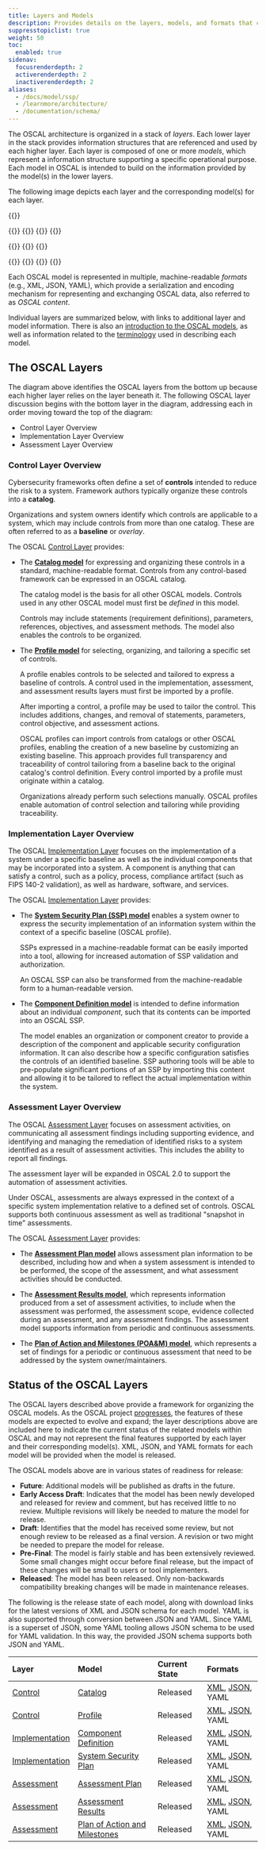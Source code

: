 ```yaml
---
title: Layers and Models
description: Provides details on the layers, models, and formats that comprise OSCAL. Concepts for each layer and model are discussed, and the semantics of each model and associated formats are defined.
suppresstopiclist: true
weight: 50
toc:
  enabled: true
sidenav:
  focusrenderdepth: 2
  activerenderdepth: 2
  inactiverenderdepth: 2
aliases:
  - /docs/model/ssp/
  - /learnmore/architecture/
  - /documentation/schema/
---
```


The OSCAL architecture is organized in a stack of *layers*. Each lower layer in the stack provides information structures that are referenced and used by each higher layer. Each layer is composed of one or more *models*, which represent a information structure supporting a specific operational purpose. Each model in OSCAL is intended to build on the information provided by the model(s) in the lower layers.

The following image depicts each layer and the corresponding model(s) for each layer.

{{<imagemap src="oscal-layers.svg" width="896" height="400" alt="OSCAL layers and models. The layers are listed (from top to bottom): Assessment, Implementation, and Control. The Assessment Layer is comprised of the Assessment Plan Model, Assessment Results Model, and the Plan of Action and Milestones (POA&M) Model. The Implementation Layer is comprised of the System Security Plan Model and the Component Model. The Control Layer is comprised of the Catalog Model and the Profile Model.">}}
  <!-- Assessment Layer -->
  {{<area alt="Plan of Action and Milestones Model" title="Plan of Action and Milestones Model" href="assessment/poam/" coords="193,8,890,33" shape="rect">}}
  {{<area alt="Assessment Results Model" title="Assessment Results Model" href="assessment/assessment-results/" coords="193,41,890,67" shape="rect">}}
  {{<area alt="Assessment Plan Model" title="Assessment Plan Model" href="assessment/assessment-plan/" coords="193,74,890,109" shape="rect">}}
  {{<area alt="Assessment Layer" title="Assessment Layer" href="assessment/" coords="0,0,896,151" shape="rect">}}

  <!-- Implementation Layer -->
  {{<area alt="System Security Plan" title="System Security Plan" href="implementation/ssp/" coords="194,168,890,214" shape="rect">}}
  {{<area alt="Component Definition" title="Component Definition" href="implementation/component-definition/" coords="193,219,890,247" shape="rect">}}
  {{<area alt="Implementation Layer" title="Implementation Layer" href="implementation/" coords="0,162,896,289" shape="rect">}}

  <!-- Control Layer -->
  {{<area alt="Profile Model" title="Profile Model" href="control/profile/" coords="193,307,890,347" shape="rect">}}
  {{<area alt="Catalog Model" title="Catalog Model" href="control/catalog/" coords="193,356,890,391" shape="rect">}}
  {{<area alt="Control Layer" title="Control Layer" href="control/" coords="0,300,896,400" shape="rect">}}
{{</imagemap>}}

Each OSCAL model is represented in multiple, machine-readable *formats* (e.g., XML, JSON, YAML), which provide a serialization and encoding mechanism for representing and exchanging OSCAL data, also referred to as *OSCAL content*.

Individual layers are summarized below, with links to additional layer and model information. There is also an [introduction to the OSCAL models](overview/), as well as information related to the [terminology](../terminology/) used in describing each model.

## The OSCAL Layers

The diagram above identifies the OSCAL layers from the bottom up because each higher layer relies on the layer beneath it. The following OSCAL layer discussion begins with the bottom layer in the diagram, addressing each in order moving toward the top of the diagram:
- Control Layer Overview
- Implementation Layer Overview
- Assessment Layer Overview

### Control Layer Overview

Cybersecurity frameworks often define a set of **controls** intended to reduce the risk to a system. Framework authors typically organize these controls into a **catalog**.

Organizations and system owners identify which controls are applicable to a system, which may include controls from more than one catalog. These are often referred to as a **baseline** or *overlay*.

The OSCAL [Control Layer](control/) provides:

- The **[Catalog model](control/catalog/)** for expressing and organizing these controls in a standard, machine-readable format. Controls from any control-based framework can be expressed in an OSCAL catalog.

  The catalog model is the basis for all other OSCAL models. Controls used in any other OSCAL model must first be _defined_ in this model.

  Controls may include statements (requirement definitions), parameters, references, objectives, and assessment methods. The model also enables the controls to be organized.

- The **[Profile model](control/profile/)** for selecting, organizing, and tailoring a specific set of controls.

  A profile enables controls to be selected and tailored to express a baseline of controls. A control used in the implementation, assessment, and assessment results layers must first be imported by a profile.

  After importing a control, a profile may be used to tailor the control. This includes additions, changes, and removal of statements, parameters, control objective, and assessment actions.

  OSCAL profiles can import controls from catalogs or other OSCAL profiles, enabling the creation of a new baseline by customizing an existing baseline. This approach provides full transparency and traceability of control tailoring from a baseline back to the original catalog's control definition. Every control imported by a profile must originate within a catalog.

  Organizations already perform such selections manually. OSCAL profiles enable automation of control selection and tailoring while providing traceability.

### Implementation Layer Overview

The OSCAL [Implementation Layer](implementation/) focuses on the implementation of a system under a specific baseline as well as the individual components that may be incorporated into a system. A component is anything that can satisfy a control, such as a policy, process, compliance artifact (such as FIPS 140-2 validation), as well as hardware, software, and services.

The OSCAL [Implementation Layer](implementation/) provides:

- The **[System Security Plan (SSP) model](implementation/ssp/)** enables a system owner to express the security implementation of an information system within the context of a specific baseline (OSCAL profile).

  SSPs expressed in a machine-readable format can be easily imported into a tool, allowing for increased automation of SSP validation and authorization.

  An OSCAL SSP can also be transformed from the machine-readable form to a human-readable version.

- The **[Component Definition model](implementation/component-definition/)** is intended to define information about an individual *component*, such that its contents can be imported into an OSCAL SSP.

  The model enables an organization or component creator to provide a description of the component and applicable security configuration information. It can also describe how a specific configuration satisfies the controls of an identified baseline. SSP authoring tools will be able to pre-populate significant portions of an SSP by importing this content and allowing it to be tailored to reflect the actual implementation within the system.

### Assessment Layer Overview

The OSCAL [Assessment Layer](assessment/) focuses on assessment activities, on communicating all assessment findings including supporting evidence, and identifying and managing the remediation of identified risks to a system identified as a result of assessment activities. This includes the ability to report all findings.

The assessment layer will be expanded in OSCAL 2.0 to support the automation of assessment activities.

Under OSCAL, assessments are always expressed in the context of a specific system implementation relative to a defined set of controls.
OSCAL supports both continuous assessment as well as traditional "snapshot in time" assessments.

The OSCAL [Assessment Layer](assessment/) provides:

- The **[Assessment Plan model](assessment/assessment-plan/)** allows assessment plan information to be described, including how and when a system assessment is intended to be performed, the scope of the assessment, and what assessment activities should be conducted.

- The **[Assessment Results model](assessment/assessment-results/)**, which represents information produced from a set of assessment activities, to include when the assessment was performed, the assessment scope, evidence collected during an assessment, and any assessment findings. The assessment model supports information from periodic and continuous assessments.

- The **[Plan of Action and Milestones (POA&M) model](assessment/poam/)**, which represents a set of findings for a periodic or continuous assessment that need to be addressed by the system owner/maintainers.

## Status of the OSCAL Layers

The OSCAL layers described above provide a framework for organizing the OSCAL models. As the OSCAL project [progresses](/contribute/roadmap/), the features of these models are expected to evolve and expand; the layer descriptions above are included here to indicate the current status of the related models within OSCAL and may not represent the final features supported by each layer and their corresponding model(s). XML, JSON, and YAML formats for each model will be provided when the model is released.

The OSCAL models above are in various states of readiness for release:

- **Future**: Additional models will be published as drafts in the future.
- **Early Access Draft**: Indicates that the model has been newly developed and released for review and comment, but has received little to no review. Multiple revisions will likely be needed to mature the model for release.
- **Draft**: Identifies that the model has received some review, but not enough review to be released as a final version. A revision or two might be needed to prepare the model for release.
- **Pre-Final**: The model is fairly stable and has been extensively reviewed. Some small changes might occur before final release, but the impact of these changes will be small to users or tool implementers.
- **Released**: The model has been released. Only non-backwards compatibility breaking changes will be made in maintenance releases.

The following is the release state of each model, along with download links for the latest versions of XML and JSON schema for each model. YAML is also supported through conversion between JSON and YAML. Since YAML is a superset of JSON, some YAML tooling allows JSON schema to be used for YAML validation. In this way, the provided JSON schema supports both JSON and YAML.

| Layer | Model | Current State | Formats |
|:--- |:--- |:--- |:--- |
| [Control](control/) | [Catalog](control/catalog/) | Released | [XML](https://raw.githubusercontent.com/usnistgov/OSCAL/main/xml/schema/oscal_catalog_schema.xsd), [JSON](https://raw.githubusercontent.com/usnistgov/OSCAL/main/json/schema/oscal_catalog_schema.json), YAML |
| [Control](control/) | [Profile](control/profile/) | Released | [XML](https://raw.githubusercontent.com/usnistgov/OSCAL/main/xml/schema/oscal_profile_schema.xsd), [JSON](https://raw.githubusercontent.com/usnistgov/OSCAL/main/json/schema/oscal_profile_schema.json), YAML |
| [Implementation](implementation/) | [Component Definition](implementation/component-definition/) | Released | [XML](https://raw.githubusercontent.com/usnistgov/OSCAL/main/xml/schema/oscal_component_schema.xsd), [JSON](https://raw.githubusercontent.com/usnistgov/OSCAL/main/json/schema/oscal_component_schema.json), YAML |
| [Implementation](implementation/) | [System Security Plan](implementation/ssp/) | Released | [XML](https://raw.githubusercontent.com/usnistgov/OSCAL/main/xml/schema/oscal_ssp_schema.xsd), [JSON](https://raw.githubusercontent.com/usnistgov/OSCAL/main/json/schema/oscal_ssp_schema.json), YAML |
| [Assessment](assessment/) | [Assessment Plan](assessment/assessment-plan/) | Released | [XML](https://raw.githubusercontent.com/usnistgov/OSCAL/main/xml/schema/oscal_assessment-plan_schema.xsd), [JSON](https://raw.githubusercontent.com/usnistgov/OSCAL/main/json/schema/oscal_assessment-plan_schema.json), YAML |
| [Assessment](assessment/) | [Assessment Results](assessment/assessment-results/) | Released | [XML](https://raw.githubusercontent.com/usnistgov/OSCAL/main/xml/schema/oscal_assessment-results_schema.xsd), [JSON](https://raw.githubusercontent.com/usnistgov/OSCAL/main/json/schema/oscal_assessment-results_schema.json), YAML |
| [Assessment](assessment/) | [Plan of Action and Milestones](assessment/poam/) | Released | [XML](https://raw.githubusercontent.com/usnistgov/OSCAL/main/xml/schema/oscal_poam_schema.xsd), [JSON](https://raw.githubusercontent.com/usnistgov/OSCAL/main/json/schema/oscal_poam_schema.json), YAML |
